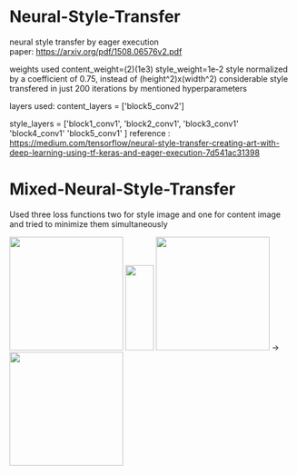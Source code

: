 # Neural-Style-Transfer
neural style transfer by eager execution  
paper: https://arxiv.org/pdf/1508.06576v2.pdf

weights used content_weight=(2)(1e3) style_weight=1e-2
style normalized by a coefficient of 0.75, instead of (height^2)x(width^2) 
considerable style transfered in just 200 iterations by mentioned hyperparameters 

layers used:
content_layers = ['block5_conv2'] 

style_layers = ['block1_conv1',
                'block2_conv1',
                'block3_conv1'
                'block4_conv1'
                'block5_conv1'
               ]
 reference : https://medium.com/tensorflow/neural-style-transfer-creating-art-with-deep-learning-using-tf-keras-and-eager-execution-7d541ac31398

# Mixed-Neural-Style-Transfer
Used three loss functions two for style image and one for content image
and tried to minimize them simultaneously

<p float="left">
  <img src="https://github.com/iamnotahumanbecauseiamabot/Neural-Style-Transfer/blob/master/results/download%20(25).png" width="200" />
  <img src="https://image.flaticon.com/icons/svg/61/61112.svg" width="50" height="150"/>
  <img src="https://github.com/iamnotahumanbecauseiamabot/Neural-Style-Transfer/blob/master/results/download%20(26).png" width="200" />
  ->
  <img src="https://github.com/iamnotahumanbecauseiamabot/Neural-Style-Transfer/blob/master/results/download%20(27).png" width="200" />
</p>
